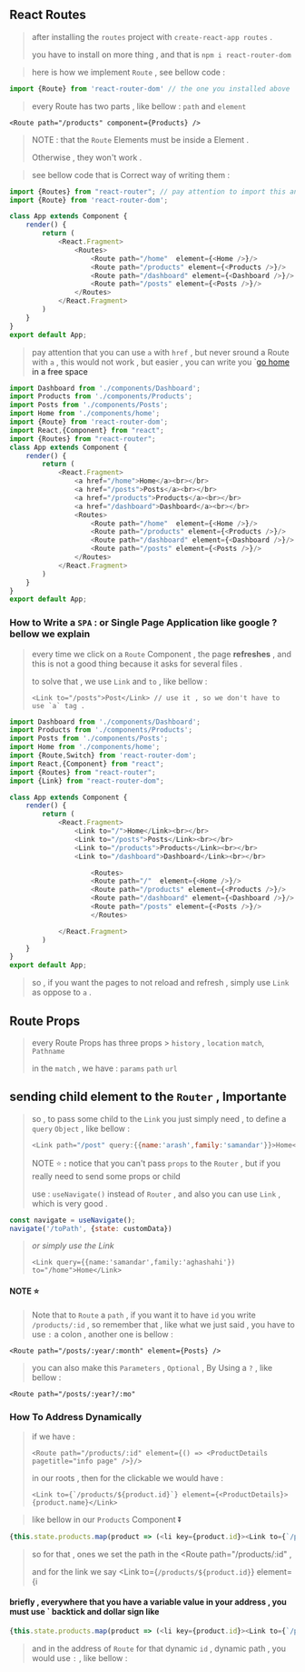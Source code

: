 ##  React Routes

> after installing the `routes` project with `create-react-app routes` .
>
> you have to install on more thing , and that is `npm i react-router-dom`

> here is how we implement `Route` , see bellow code :

```javascript
import {Route} from 'react-router-dom' // the one you installed above
```

> every Route has two parts , like bellow : `path` and `element`

```
<Route path="/products" component={Products} />
```

> NOTE : that the `Route` Elements must be inside a <Routes></Routes> Element .
>
> Otherwise , they won't work .

> see bellow code that is Correct way of writing them : 

```javascript
import {Routes} from "react-router"; // pay attention to import this and also Route .
import {Route} from 'react-router-dom';

class App extends Component {
    render() {
        return (
            <React.Fragment>
                <Routes>
                    <Route path="/home"  element={<Home />}/>
                    <Route path="/products" element={<Products />}/>
                    <Route path="/dashboard" element={<Dashboard />}/>
                    <Route path="/posts" element={<Posts />}/>
                </Routes>
            </React.Fragment>
        )
    }
}
export default App;
```

> pay attention that you can use `a` with `href` , but never sround a Route with `a` , this would not work , but easier , you can write you `<a href="/home">go home<a> in a free space

```javascript
import Dashboard from './components/Dashboard';
import Products from './components/Products';
import Posts from './components/Posts';
import Home from './components/home';
import {Route} from 'react-router-dom';
import React,{Component} from "react";
import {Routes} from "react-router";
class App extends Component {
    render() {
        return (
            <React.Fragment>
                <a href="/home">Home</a><br></br>
                <a href="/posts">Posts</a><br></br>
                <a href="/products">Products</a><br></br>
                <a href="/dashboard">Dashboard</a><br></br>
                <Routes>
                    <Route path="/home"  element={<Home />}/>
                    <Route path="/products" element={<Products />}/>
                    <Route path="/dashboard" element={<Dashboard />}/>
                    <Route path="/posts" element={<Posts />}/>
                </Routes>
            </React.Fragment>
        )
    }
}
export default App;
```

### How to Write a `SPA` : or Single Page Application like google ? bellow we explain

> every time we click on a `Route` Component , the page __refreshes__ , and this is not a good thing because it asks for several files .
>
> to solve that , we use `Link` and `to` , like bellow :
>
> ```
> <Link to="/posts">Post</Link> // use it , so we don't have to use `a` tag .
> ```
>
> 

```javascript
import Dashboard from './components/Dashboard';
import Products from './components/Products';
import Posts from './components/Posts';
import Home from './components/home';
import {Route,Switch} from 'react-router-dom';
import React,{Component} from "react";
import {Routes} from "react-router";
import {Link} from "react-router-dom";

class App extends Component {
    render() {
        return (
            <React.Fragment>
                <Link to="/">Home</Link><br></br>
                <Link to="/posts">Posts</Link><br></br>
                <Link to="/products">Products</Link><br></br>
                <Link to="/dashboard">Dashboard</Link><br></br>

                    <Routes>
                    <Route path="/"  element={<Home />}/>
                    <Route path="/products" element={<Products />}/>
                    <Route path="/dashboard" element={<Dashboard />}/>
                    <Route path="/posts" element={<Posts />}/>
                    </Routes>

            </React.Fragment>
        )
    }
}
export default App;
```

> so , if you want the pages to not reload and refresh , simply use `Link` as oppose to `a` .

## Route Props

> every Route Props has three props > `history` , `location` `match`, `Pathname`
>
> in the `match` , we have : `params` `path` `url`

## sending child element to the `Router` , __Importante__

> so , to pass some child to the `Link` you just simply need , to define a `query` `Object` , like bellow :
>
> ```javascript
> <Link path="/post" query:{{name:'arash',family:'samandar'}}>Home</Link>
> ```
>
> NOTE :star: __:__ notice that you can't pass `props` to the `Router` , but if you really need to send some props or child
>
> use : `useNavigate()` instead of `Router` , and also you can use `Link` , which is very good .

```javascript
const navigate = useNavigate();
navigate('/toPath', {state: customData})
```

> *or simply use the Link*
>
> `<Link query={{name:'samandar',family:'aghashahi'}) to="/home">Home</Link>`

#### NOTE :star:

> Note that to `Route` a `path` , if you want it to have `id` you write `/products/:id` , so remember that , like what we just said , you have to use `:` a colon , another one is bellow :

```
<Route path="/posts/:year/:month" element={Posts} />
```

> you can also make this `Parameters` , `Optional` , By Using a `?` , like bellow :

```
<Route path="/posts/:year?/:mo"
```

### How To Address Dynamically 

> if we have :
>
> ```
> <Route path="/products/:id" element={() => <ProductDetails pagetitle="info page" />}/>
> ```
>
> in our roots , then for the clickable we would have :
>
> ```
> <Link to={`/products/${product.id}`} element={<ProductDetails}>{product.name}</Link>
> ```

> like bellow in our `Products` Component :arrow_double_down:

```javascript
{this.state.products.map(product => (<li key={product.id}><Link to={`/products/${product.id}`} element={<ProductDetails/>}>{product.name}</Link><ProductDetails /></li>))}
```

> so for that , ones we set the path in the <Route path="/products/:id" ,
>
> and for the link we say <Link to={`/products/${product.id}`} element={<ProductDetails />i</Link>

#### briefly , everywhere that you have a variable value in your address , you must use ` backtick and dollar sign like 

```javascript
{this.state.products.map(product => (<li key={product.id}><Link to={`/products/${product.id}`} element={<ProductDetails/>}>{product.name}</Link><ProductDetails /></li>))}
```

> and in the address of `Route` for that dynamic `id` , dynamic path , you would use `:` , like bellow :
>
> <Link to="/products/:id" , and if it is mandatory you will also use `?` , like `<Link to="/products/:id?"`
